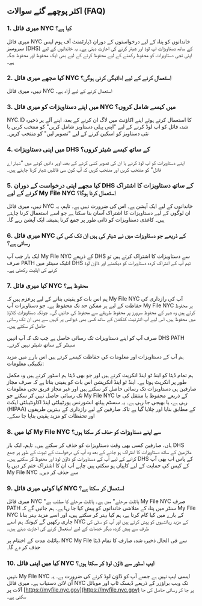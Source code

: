 ## اکثر پوچھے گئے سوالات (FAQ)

### 1. میری فائل NYC کیا ہے؟

میری فائل NYC خاندانوں کو پناہ کے لیے درخواستوں کے دوران ڈپارٹمنٹ آف ہوم لیس سروسز (DHS) کے ساتھ دستاویزات اپ لوڈ اور شیئر کرنے کی اجازت دیتی ہے۔ یہ خاندانوں کے لیے اپنی نجی دستاویزات کو محفوظ رکھنے کے لیے محفوظ کرنے کے لیے بھی ایک محفوظ اور محفوظ جگہ ہے۔

### 2. کیا مجھے میری فائل NYC استعمال کرنے کے لیے ادائیگی کرنی ہوگی؟

نہیں، میری فائل NYC استعمال کرنے کے لیے آزاد ہے۔

### 3. میں اپنے دستاویزات کو میری فائل NYC میں کیسے شامل کروں؟

NYC.ID کا استعمال کرتے ہوئے اپنے اکاؤنٹ میں لاگ ان کرنے کے بعد، اپنے آلے پر ذخیرہ شدہ فائل کو اپ لوڈ کرنے کے لیے "اپنی پہلی دستاویز شامل کریں" کو منتخب کریں یا نئی دستاویز کو اسکین کرنے کے لیے "تصویر لیں" کو منتخب کریں۔

### 4. میں اپنی دستاویزات DHS کے ساتھ کیسے شیئر کروں؟

اپنے دستاویزات کو اپ لوڈ کرنے یا ان کی تصویر کشی کرنے کے بعد، اوپر دائیں کونے میں "شیئر اے فائل" کو منتخب کریں اور منتخب کریں کہ آپ کون سی فائلیں شیئر کرنا چاہتے ہیں۔

### 5. کیا مجھے اپنی درخواست کے دوران DHS کے ساتھ دستاویزات کا اشتراک کرنے کے لیے My File NYC استعمال کرنا ہوگا؟

نہیں، میری فائل NYC خاندانوں کے لیے ایک آپشن ہے۔ اس کی ضرورت نہیں ہے۔ تاہم، یہ ان لوگوں کے لیے دستاویزات کا اشتراک آسان بنا سکتا ہے جو اسے استعمال کرنا چاہتے ہیں۔ کاغذی دستاویزات کو ذاتی طور پر جمع کرنا ہمیشہ ایک آپشن رہے گا۔

### 6. میری فائل NYC کے ذریعے جو دستاویزات میں نے شیئر کی ہیں ان تک کس کی رسائی ہے؟

ایک بار جب آپ My File NYC کے ذریعے DHS سے دستاویزات کا اشتراک کرتے ہیں تو صرف PATH انٹیک سینٹر میں DHS ٹیم آپ کے اشتراک کردہ دستاویزات کو دیکھنے اور ڈاؤن لوڈ کرنے کی اہلیت رکھتی ہے۔

### 7. کیا میری فائل NYC محفوظ ہے؟

ہم اس بات کو یقینی بنانے کے لیے پرعزم ہیں کہ My File NYC آپ کی رازداری کی حفاظت کے لیے ہر ممکن حد تک محفوظ ہے۔ جو دستاویزات آپ My File NYC پر محفوظ کرتے ہیں وہ شہر کے محفوظ سرورز پر محفوظ طریقے سے محفوظ کی جائیں گی۔ چونکہ دستاویزات کلاؤڈ میں محفوظ ہیں، اس لیے آپ انٹرنیٹ کنکشن کے ساتھ کسی بھی ڈیوائس پر کہیں سے بھی ان تک رسائی حاصل کر سکتے ہیں۔

صرف آپ کو اپنے دستاویزات تک رسائی حاصل ہے جب تک کہ آپ انہیں DHS PATH سینٹر کے ساتھ شیئر نہیں کرتے۔

ہم آپ کے دستاویزات اور معلومات کی حفاظت کیسے کرتے ہیں اس بارے میں مزید تکنیکی معلومات:

ہم تمام ڈیٹا کو اینڈ ٹو اینڈ انکرپٹ کرتے ہیں اور جو بھی ڈیٹا ہم اسٹور کرتے ہیں وہ مکمل طور پر انکرپٹ ہوتا ہے۔ اینڈ ٹو اینڈ انکرپشن اس بات کو یقینی بناتا ہے کہ صرف مجاز صارفین ہی دستاویزات تک رسائی حاصل کر سکتے ہیں اور غیر مجاز فریق نجی معلومات تک رسائی حاصل نہیں کر سکتے جو My File NYC کے ذریعے محفوظ یا منتقل کی جا رہی ہے، یا بھیجی جا رہی ہے۔ یہ سسٹم ہیلتھ انشورنس پورٹیبلٹی اینڈ اکاونٹیبلٹی ایکٹ (HIPAA) کے مطابق بنایا اور چلایا گیا ہے تاکہ صارفین کے لیے رازداری کے بہترین طریقوں اور تحفظات کو مزید یقینی بنایا جا سکے۔

### 8. کیا میں My File NYC سے اپنے دستاویزات کو حذف کر سکتا ہوں؟

ہاں، صارفین کسی بھی وقت دستاویزات کو حذف کر سکتے ہیں۔ تاہم، ایک بار DHS ملازمین کے ساتھ دستاویزات کا اشتراک ہو جانے کے بعد وہ آپ کی درخواست کے ثبوت کے طور پر جمع کرانے کے لیے آپ کے دستاویزات کو ڈاؤن لوڈ اور محفوظ کر سکتے ہیں۔ DHS کے پاس اب بھی آپ کے کیس کی حمایت کے لیے کاپیاں ہو سکتی ہیں چاہے آپ ان کا اشتراک ختم کر دیں یا My File NYC سے حذف کر دیں۔

### 9. کیا کوئی میری فائل NYC استعمال کر سکتا ہے؟

میری فائل NYC "پائلٹ مرحلے" میں ہے۔ پائلٹ مرحلے کا مطلب ہے My File NYC صرف PATH سنٹر میں پناہ کے متلاشی خاندانوں کو پیش کیا جا رہا ہے۔ ہم جانیں گے کہ My File NYC کے بارے میں کیا کام کرتا ہے، ہم کیا بہتر کر سکتے ہیں، اور اسے مزید بہتر بنانا جاری رکھیں گے کیونکہ ہم اسے NYC کے مزید رہائشیوں کو پیش کرتے ہیں اور آپ کو سٹی کی طرف سے پیش کردہ دیگر خدمات کے لیے استعمال کرنے کی اجازت دیتے ہیں۔

پائلٹ مدت کے اختتام پر، NYC My File سے فی الحال ذخیرہ شدہ صارف کا تمام ڈیٹا حذف کر دے گا۔

### 10. کیا میں اپنی فائل NYC ایپ اسٹور سے ڈاؤن لوڈ کر سکتا ہوں؟

نہیں، My File NYC ایسی ایپ نہیں ہے جسے آپ کو ڈاؤن لوڈ کرنے کی ضرورت ہے۔ یہ آن لائن دستیاب ہے۔ میری فائل NYC تک ویب براؤزر کے ذریعے ڈیسک ٹاپ اور موبائل آلات پر [https://myfile.nyc.gov](https://myfile.nyc.gov) پر جا کر رسائی حاصل کی جا سکتی ہے۔